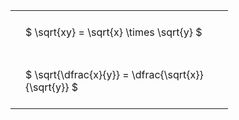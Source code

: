 ---
---

#  
<br>
<style type="text/css">
#T_9da9a th.col_heading {
  text-align: left;
  font-size: 1em;
}
#T_9da9a td {
  text-align: left;
  font-size: 1em;
  padding: 1.5em;
}
#T_9da9a_row0_col0, #T_9da9a_row1_col0 {
  width: 300px;
  white-space: pre-wrap;
}
</style>
<table id="T_9da9a">
  <thead>
  </thead>
  <tbody>
    <tr>
      <td id="T_9da9a_row0_col0" class="data row0 col0" >$ \sqrt{xy} = \sqrt{x} \times \sqrt{y} $</td>
    </tr>
    <tr>
      <td id="T_9da9a_row1_col0" class="data row1 col0" >$ \sqrt{\dfrac{x}{y}} = \dfrac{\sqrt{x}}{\sqrt{y}} $</td>
    </tr>
  </tbody>
</table>
